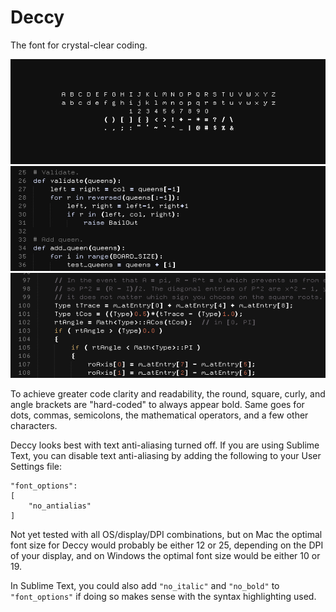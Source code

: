 # Deccy

The font for crystal-clear coding.

![Deccy's characters](Preview/Characters.png)
![Deccy's characters](Preview/Code1.png)
![Deccy's characters](Preview/Code2.png)

To achieve greater code clarity and readability, the round, square, curly, and angle brackets are "hard-coded" to always appear bold. Same goes for dots, commas, semicolons, the mathematical operators, and a few other characters.

Deccy looks best with text anti-aliasing turned off. If you are using Sublime Text, you can disable text anti-aliasing by adding the following to your User Settings file:

```
"font_options":
[
    "no_antialias"
]
```

Not yet tested with all OS/display/DPI combinations, but on Mac the optimal font size for Deccy would probably be either 12 or 25, depending on the DPI of your display, and on Windows the optimal font size would be either 10 or 19.

In Sublime Text, you could also add `"no_italic"` and `"no_bold"` to `"font_options"` if doing so makes sense with the syntax highlighting used.
